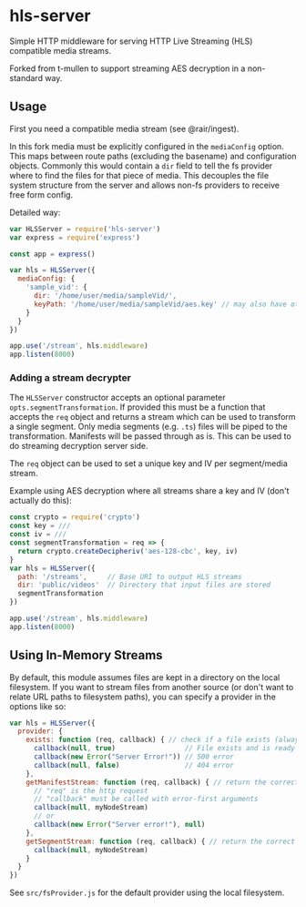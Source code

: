 # hls-server

Simple HTTP middleware for serving HTTP Live Streaming (HLS) compatible media streams.  

Forked from t-mullen to support streaming AES decryption in a non-standard way.

## Usage
First you need a compatible media stream (see @rair/ingest).

In this fork media must be explicitly configured in the `mediaConfig` option. This maps between route paths (excluding the basename) and configuration objects. Commonly this would contain a `dir` field to tell the fs provider where to find the files for that piece of media. This decouples the file system structure from the server and allows non-fs providers to receive free form config.

Detailed way:
```javascript
var HLSServer = require('hls-server')
var express = require('express')

const app = express()

var hls = HLSServer({
  mediaConfig: {
    'sample_vid': {
      dir: '/home/user/media/sampleVid/',
      keyPath: '/home/user/media/sampleVid/aes.key' // may also have other fields that are available to the provider and transformation callbacks
    }
  }
})

app.use('/stream', hls.middleware)
app.listen(8000)
```

### Adding a stream decrypter

The `HLSServer` constructor accepts an optional parameter `opts.segmentTransformation`. If provided this must be a function that accepts the `req` object and returns a stream which can be used to transform a single segment. Only media segments (e.g. `.ts`) files will be piped to the transformation. Manifests will be passed through as is. This can be used to do streaming decryption server side.

The `req` object can be used to set a unique key and IV per segment/media stream.

Example using AES decryption where all streams share a key and IV (don't actually do this):
```js
const crypto = require('crypto')
const key = ///
const iv = ///
const segmentTransformation = req => {
  return crypto.createDecipheriv('aes-128-cbc', key, iv)
}
var hls = HLSServer({
  path: '/streams',     // Base URI to output HLS streams
  dir: 'public/videos'  // Directory that input files are stored
  segmentTransformation
})

app.use('/stream', hls.middleware)
app.listen(8000)
```

## Using In-Memory Streams
By default, this module assumes files are kept in a directory on the local filesystem. If you want to stream files from another source (or don't want to relate URL paths to filesystem paths), you can specify a provider in the options like so:

```javascript
var hls = HLSServer({
  provider: {
    exists: function (req, callback) { // check if a file exists (always called before the below methods)
      callback(null, true)                 // File exists and is ready to start streaming
      callback(new Error("Server Error!")) // 500 error
      callback(null, false)                // 404 error
    },
    getManifestStream: function (req, callback) { // return the correct .m3u8 file
      // "req" is the http request
      // "callback" must be called with error-first arguments
      callback(null, myNodeStream)
      // or
      callback(new Error("Server error!"), null)
    },
    getSegmentStream: function (req, callback) { // return the correct .ts file
      callback(null, myNodeStream)
    }
  }
})
```

See `src/fsProvider.js` for the default provider using the local filesystem.

